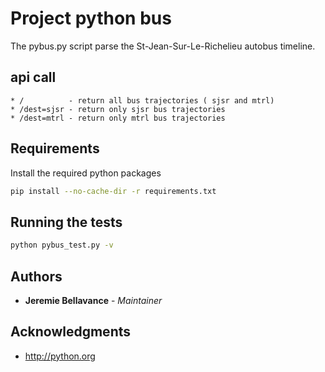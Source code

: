 # Project python bus

The pybus.py script parse the St-Jean-Sur-Le-Richelieu autobus timeline.

## api call

    * /          - return all bus trajectories ( sjsr and mtrl)
    * /dest=sjsr - return only sjsr bus trajectories 
    * /dest=mtrl - return only mtrl bus trajectories

## Requirements

Install the required python packages

```bash
pip install --no-cache-dir -r requirements.txt
```

## Running the tests

```bash
python pybus_test.py -v
```

## Authors

* **Jeremie Bellavance** - *Maintainer*


## Acknowledgments

* http://python.org
